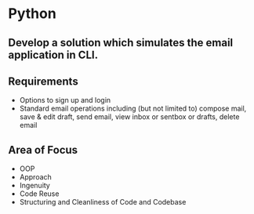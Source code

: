 # Python

## Develop a solution which simulates the email application in CLI.

## Requirements
- Options to sign up and login
- Standard email operations including (but not limited to) compose mail, save & edit draft, send email, view inbox or sentbox or drafts, delete email

## Area of Focus
- OOP
- Approach
- Ingenuity
- Code Reuse
- Structuring and Cleanliness of Code and Codebase
